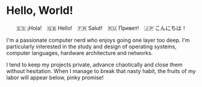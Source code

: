 Hello, World!
=============

<p align='center'>🇪🇸 ¡Hola!　🇬🇧 Hello!　🇫🇷 Salut!　🇷🇺 Привет!　🇯🇵 こんにちは！</p>

I'm a passionate computer nerd who enjoys going one layer too deep. I'm
particularly interested in the study and design of operating systems, computer
languages, hardware architecture and networks.

I tend to keep my projects private, advance chaotically and close them without
hesitation. When I manage to break that nasty habit, the fruits of my labor
will appear below, pinky promise!
